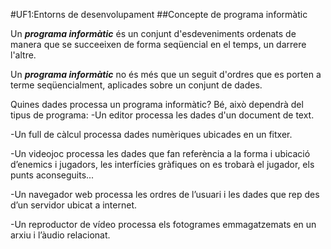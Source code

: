 #UF1:Entorns de desenvolupament
##Concepte de programa informàtic

Un ***programa informàtic*** és un conjunt d'esdeveniments ordenats de manera que se succeeixen de forma seqüencial en el temps, un darrere l'altre.

Un ***programa informàtic*** no és més que un seguit d'ordres que es porten a terme seqüencialment, aplicades sobre un conjunt de dades.

Quines dades processa un programa informàtic? Bé, això dependrà del tipus de programa:
   -Un editor processa les dades d'un document de text.
    
   -Un full de càlcul processa dades numèriques ubicades en un fitxer.
    
   -Un videojoc processa les dades que fan referència a la forma i ubicació d’enemics i jugadors, les interfícies gràfiques on es           trobarà el jugador, els punts aconseguits...
    
   -Un navegador web processa les ordres de l’usuari i les dades que rep des d’un servidor ubicat a internet.
    
   -Un reproductor de vídeo processa els fotogrames emmagatzemats en un arxiu i l’àudio relacionat.


